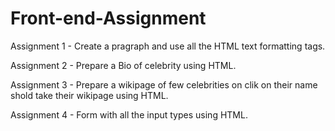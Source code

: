 # Front-end-Assignment
Assignment 1 - Create a pragraph and use all the HTML text formatting tags.

Assignment 2 - Prepare a Bio of celebrity using HTML.

Assignment 3 - Prepare a wikipage of few celebrities on clik on their name shold take their wikipage using HTML.

Assignment 4 - Form with all the input types using HTML.
